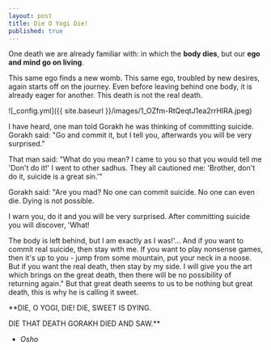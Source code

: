 ```yaml
---
layout: post
title: Die O Yogi Die!
published: true
---
```


One death we are already familiar with: in which the **body dies**, but our **ego and mind go on living**.

This same ego finds a new womb. This same ego, troubled by new desires, again starts off on the journey. Even before leaving behind one body, it is already eager for another. This death is not the real death.

![_config.yml]({{ site.baseurl }}/images/1_OZfm-RtQeqtJ1ea2rrHlRA.jpeg)

I have heard, one man told Gorakh he was thinking of committing suicide. Gorakh said: "Go and commit it, but I tell you, afterwards you will be very surprised."

That man said: "What do you mean? I came to you so that you would tell me 'Don't do it!' I went to other sadhus. They all cautioned me: 'Brother, don't do it, suicide is a great sin.'"

Gorakh said: "Are you mad? No one can commit suicide. No one can even die. Dying is not possible.

I warn you, do it and you will be very surprised. After committing suicide you will discover, 'What!

The body is left behind, but I am exactly as I was!'... And if you want to commit real suicide, then stay with me. If you want to play nonsense games, then it's up to you - jump from some mountain, put your neck in a noose. But if you want the real death, then stay by my side. I will give you the art which brings on the great death, then there will be no possibility of returning again." But that great death seems to us to be nothing but great death, this is why he is calling it sweet.

**DIE, O YOGI, DIE! DIE, SWEET IS DYING.

DIE THAT DEATH GORAKH DIED AND SAW.**
- _Osho_


